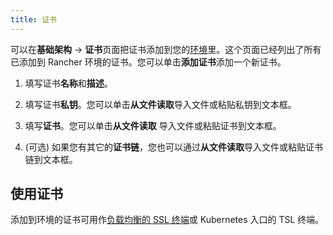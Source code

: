 ```yaml
---
title: 证书
---
```


可以在**基础架构** -> **证书**页面把证书添加到您的[环境](/docs/rancher1/configurations/environments/_index)里。这个页面已经列出了所有已添加到 Rancher 环境的证书。您可以单击**添加证书**添加一个新证书。

1. 填写证书**名称**和**描述**。

2. 填写证书**私钥**。您可以单击**从文件读取**导入文件或粘贴私钥到文本框。

3. 填写**证书**。您可以单击**从文件读取** 导入文件或粘贴证书到文本框。

4. (可选) 如果您有其它的**证书链**，您也可以通过**从文件读取**导入文件或粘贴证书链到文本框。

## 使用证书

添加到环境的证书可用作[负载均衡的 SSL 终端](/docs/rancher1/infrastructure/cattle/adding-load-balancers/_index)或 Kubernetes 入口的 TSL 终端。
